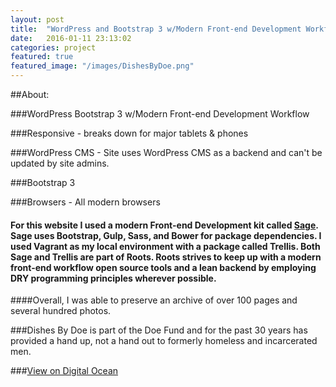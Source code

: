 ```yaml
---
layout: post
title:  "WordPress and Bootstrap 3 w/Modern Front-end Development Workflow"
date:   2016-01-11 23:13:02
categories: project
featured: true
featured_image: "/images/DishesByDoe.png"
---
```



##About:

###WordPress Bootstrap 3 w/Modern Front-end Development Workflow

###Responsive - breaks down for major tablets & phones

###WordPress CMS - Site uses WordPress CMS as a backend and can't be updated by site admins.

###Bootstrap 3

###Browsers - All modern browsers

#### For this website I used a modern Front-end Development kit called [Sage](https://roots.io/sage/).  Sage uses Bootstrap, Gulp, Sass, and Bower for package dependencies.  I used Vagrant as my local environment with a package called Trellis.  Both Sage and Trellis are part of Roots. Roots strives to keep up with a modern front-end workflow open source tools and a lean backend by employing DRY programming principles wherever possible.

####Overall, I was able to preserve an archive of over 100 pages and several hundred photos. 

###Dishes By Doe is part of the Doe Fund and for the past 30 years has provided a hand up, not a hand out to formerly homeless and incarcerated men.

###[View on Digital Ocean](http://192.241.250.5//)



